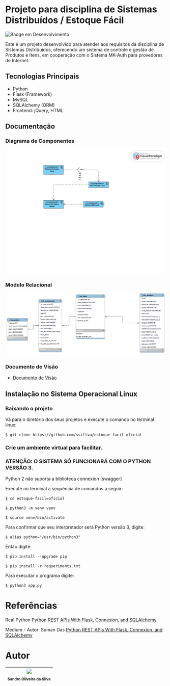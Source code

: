 # Projeto para disciplina de Sistemas Distribuídos / Estoque Fácil

![Badge em Desenvolvimento](http://img.shields.io/static/v1?label=STATUS&message=EM%20DESENVOLVIMENTO&color=GREEN&style=for-the-badge)

Este é um projeto desenvolvido para atender aos requisitos da disciplina de Sistemas Distribuídos, oferecendo um sistema de controle e gestão de Produtos e Itens, em cooperação com o Sistema MK-Auth para provedores de Internet.

## Tecnologias Principais
- Python
- Flask (Framework)
- MySQL
- SQLAlchemy (ORM)
- Frontend: jQuery, HTML

## Documentação
### Diagrama de Componentes
![Diagrama de Componentes](https://github.com/ssillva/estoque-facil-oficial/blob/master/docs/DIagrama%20Componente%20EF.jpg)

### Modelo Relacional
![Modelo Relacional](https://github.com/ssillva/estoque-facil-oficial/blob/master/docs/estoque-facil.png)

### Documento de Visão
* [Documento de Visão](https://github.com/ssillva/estoque-facil-oficial/blob/master/docs/Documento%20de%20Vis%C3%A3o.pdf)

## Instalação no Sistema Operacional Linux

### Baixando o projeto

Vá para o diretório dos seus projetos e execute o comando no terminal linux:
```console
$ git clone https://github.com/ssillva/estoque-facil-oficial
```
### Crie um ambiente virtual para facilitar.
### ATENÇÃO: O SISTEMA SÓ FUNCIONARÁ COM O PYTHON VERSÃO 3. 

Python 2 não suporta a biblioteca connexion [swagger]

Execute no terminal a sequência de comandos a seguir:
```console
$ cd estoque-facil=oficial
```
```console
$ python3 -m venv venv
```
```console
$ source venv/bin/activate
```
Para confirmar que seu interpretador será Python versão 3, digite:
```console
$ alias python="/usr/bin/python3"
```
Então digite:

```console
$ pip install --upgrade pip
```
```console
$ pip install -r requeriments.txt
```

Para executar o programa digite:

```console
$ python3 app.py
```

# Referências
Real Python [Python REST APIs With Flask, Connexion, and SQLAlchemy](https://realpython.com/flask-connexion-rest-api-part-2)

Medium - Autor: Suman Das [Python REST APIs With Flask, Connexion, and SQLAlchemy](https://dassum.medium.com/python-rest-apis-with-flask-connexion-and-sqlalchemy-3c8c3292d9ce)
# Autor
| [<img loading="lazy" src="https://avatars.githubusercontent.com/u/11522653?v=4" width=115><br><sub>Sandro Oliveira da Silva</sub>](https://github.com/ssillva) |
|:--------------------------------------------------------------------------------------------------------------------------------------------------------------------:|
